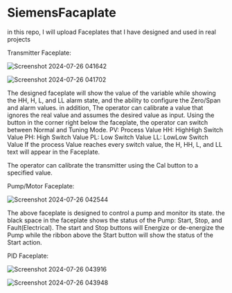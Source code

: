 # SiemensFacaplate
in this repo, I will upload Faceplates that I have designed and used in real projects

Transmitter Faceplate:


![Screenshot 2024-07-26 041642](https://github.com/user-attachments/assets/86292af2-89e2-4c24-b338-853d49a63104)

![Screenshot 2024-07-26 041702](https://github.com/user-attachments/assets/17ecbf75-b88f-4947-83d3-1fb96b139cf3)


The designed faceplate will show the value of the variable while showing the HH, H, L, and LL alarm state, and the ability to configure the Zero/Span and alarm values. in addition, The operator can calibrate a value that ignores the real value and assumes the desired value as input.
Using the button in the corner right below the faceplate, the operator can switch between Normal and Tuning Mode.
PV: Process Value
HH: HighHigh Switch Value
PH: High Switch Value
PL: Low Switch Value
LL: LowLow Switch Value
If the process Value reaches every switch value, the H, HH, L, and LL text will appear in the Faceplate.

The operator can calibrate the transmitter using the Cal button to a specified value.

Pump/Motor Faceplate:


![Screenshot 2024-07-26 042544](https://github.com/user-attachments/assets/301db56b-44e1-4d96-b2d6-1e0bb24b9d76)

The above faceplate is designed to control a pump and monitor its state.
the black space in the faceplate shows the status of the Pump: Start, Stop, and Fault(Electrical).
The start and Stop buttons will Energize or de-energize the Pump while the ribbon above the Start button will show the status of the Start action.


PID Faceplate:


![Screenshot 2024-07-26 043916](https://github.com/user-attachments/assets/1bfb0969-33cf-4efd-aa77-6f668ad73583)

![Screenshot 2024-07-26 043948](https://github.com/user-attachments/assets/e4754aca-da25-441f-a7d0-1b284b151c11)




